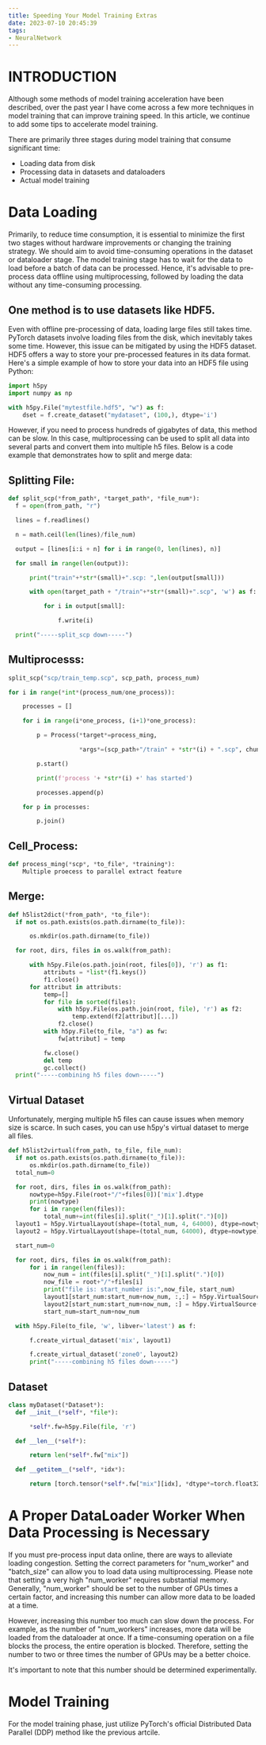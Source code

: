 ```yaml
---
title: Speeding Your Model Training Extras
date: 2023-07-10 20:45:39
tags:
- NeuralNetwork
---
```


# INTRODUCTION

Although some methods of model training acceleration have been described, over the past year I have come across a few more techniques in model training that can improve training speed. In this article, we continue to add some tips to accelerate model training.

There are primarily three stages during model training that consume significant time:

- Loading data from disk
- Processing data in datasets and dataloaders
- Actual model training

# Data Loading

Primarily, to reduce time consumption, it is essential to minimize the first two stages without hardware improvements or changing the training strategy. We should aim to avoid time-consuming operations in the dataset or dataloader stage. The model training stage has to wait for the data to load before a batch of data can be processed. Hence, it's advisable to pre-process data offline using multiprocessing, followed by loading the data without any time-consuming processing.

## One method is to use datasets like HDF5.

Even with offline pre-processing of data, loading large files still takes time. PyTorch datasets involve loading files from the disk, which inevitably takes some time. However, this issue can be mitigated by using the HDF5 dataset. HDF5 offers a way to store your pre-processed features in its data format. Here's a simple example of how to store your data into an HDF5 file using Python:

```python
import h5py
import numpy as np

with h5py.File("mytestfile.hdf5", "w") as f:
	dset = f.create_dataset("mydataset", (100,), dtype='i')
```

However, if you need to process hundreds of gigabytes of data, this method can be slow. In this case, multiprocessing can be used to split all data into several parts and convert them into multiple h5 files. Below is a code example that demonstrates how to split and merge data:

## Splitting File:



```python
def split_scp(*from_path*, *target_path*, *file_num*):
  f = open(from_path, "r")

  lines = f.readlines()  

  n = math.ceil(len(lines)/file_num)

  output = [lines[i:i + n] for i in range(0, len(lines), n)]

  for small in range(len(output)):

      print("train"+*str*(small)+".scp: ",len(output[small]))

      with open(target_path + "/train"+*str*(small)+".scp", 'w') as f:

          for i in output[small]:

              f.write(i)

  print("-----split_scp down-----")
```

## Multiprocesss:

```python
split_scp("scp/train_temp.scp", scp_path, process_num)

for i in range(*int*(process_num/one_process)):

    processes = []

    for i in range(i*one_process, (i+1)*one_process):

        p = Process(*target*=process_ming,

                    *args*=(scp_path+"/train" + *str*(i) + ".scp", chunk_path+"/train" + *str*(i) + ".h5" ,True))

        p.start()

        print(f'process '+ *str*(i) +' has started')

        processes.append(p)

    for p in processes:

        p.join()
```

## Cell_Process:

```python
def process_ming(*scp*, *to_file*, *training*):
	Multiple proecess to parallel extract feature
```

## Merge:

```python
def h5list2dict(*from_path*, *to_file*):
  if not os.path.exists(os.path.dirname(to_file)):

      os.mkdir(os.path.dirname(to_file))

  for root, dirs, files in os.walk(from_path):

      with h5py.File(os.path.join(root, files[0]), 'r') as f1:
          attributs = *list*(f1.keys())
          f1.close()
      for attribut in attributs:
          temp=[]
          for file in sorted(files):
              with h5py.File(os.path.join(root, file), 'r') as f2:
                  temp.extend(f2[attribut][...])
              f2.close()
          with h5py.File(to_file, "a") as fw:
              fw[attribut] = temp

          fw.close()
          del temp
          gc.collect()
  print("-----combining h5 files down-----")
```

## Virtual Dataset

Unfortunately, merging multiple h5 files can cause issues when memory size is scarce. In such cases, you can use h5py's virtual dataset to merge all files.

```python
def h5list2virtual(from_path, to_file, file_num):
  if not os.path.exists(os.path.dirname(to_file)):
      os.mkdir(os.path.dirname(to_file))
  total_num=0

  for root, dirs, files in os.walk(from_path):
      nowtype=h5py.File(root+"/"+files[0])['mix'].dtype
      print(nowtype)
      for i in range(len(files)):
          total_num+=int(files[i].split("_")[1].split(".")[0])
  layout1 = h5py.VirtualLayout(shape=(total_num, 4, 64000), dtype=nowtype)
  layout2 = h5py.VirtualLayout(shape=(total_num, 64000), dtype=nowtype)

  start_num=0

  for root, dirs, files in os.walk(from_path):
      for i in range(len(files)):
          now_num = int(files[i].split("_")[1].split(".")[0])
          now_file = root+"/"+files[i]
          print("file is: start_number is:",now_file, start_num)
          layout1[start_num:start_num+now_num, :,:] = h5py.VirtualSource(now_file, 'mix', shape=(now_num, 4,64000))
          layout2[start_num:start_num+now_num, :] = h5py.VirtualSource(now_file, 'zone0', shape=(now_num, 64000))
          start_num=start_num+now_num

  with h5py.File(to_file, 'w', libver='latest') as f:

      f.create_virtual_dataset('mix', layout1)

      f.create_virtual_dataset('zone0', layout2)
      print("-----combining h5 files down-----")
```

## Dataset

```python
class myDataset(*Dataset*):
  def __init__(*self*, *file*):

      *self*.fw=h5py.File(file, 'r')

  def __len__(*self*):

      return len(*self*.fw["mix"])

  def __getitem__(*self*, *idx*):

      return [torch.tensor(*self*.fw["mix"][idx], *dtype*=torch.float32), torch.tensor(*self*.fw["zone0"][idx], *dtype*=torch.float32)]
```

# A Proper DataLoader Worker When Data Processing is Necessary

If you must pre-process input data online, there are ways to alleviate loading congestion. Setting the correct parameters for "num_worker" and "batch_size" can allow you to load data using multiprocessing. Please note that setting a very high "num_worker" requires substantial memory. Generally, "num_worker" should be set to the number of GPUs times a certain factor, and increasing this number can allow more data to be loaded at a time. 

However, increasing this number too much can slow down the process. For example, as the number of "num_workers" increases, more data will be loaded from the dataloader at once. If a time-consuming operation on a file blocks the process, the entire operation is blocked. Therefore, setting the number to two or three times the number of GPUs may be a better choice. 

It's important to note that this number should be determined experimentally.

# Model Training

For the model training phase, just utilize PyTorch's official Distributed Data Parallel (DDP) method like the previous artcile.
